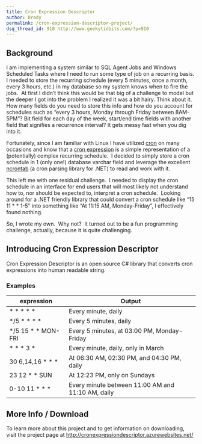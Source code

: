 ```yaml
---
title: Cron Expression Descriptor
author: Brady
permalink: /cron-expression-descriptor-project/
dsq_thread_id: 910 http://www.geekytidbits.com/?p=910
---
```

## Background

I am implementing a system similar to SQL Agent Jobs and Windows Scheduled Tasks where I need to run some type of job on a recurring basis. I needed to store the recurring schedule (every 5 minutes, once a month, every 3 hours, etc.) in my database so my system knows when to fire the jobs.  At first I didn&#8217;t think this would be that big of a challenge to model but the deeper I got into the problem I realized it was a bit hairy. Think about it. How many fields do you need to store this info and how do you account for schedules such as &#8220;every 3 hours, Monday through Friday between 8AM-5PM&#8221;? Bit field for each day of the week, start/end time fields with another field that signifies a recurrence interval? It gets messy fast when you dig into it.

Fortunately, since I am familiar with Linux I have utilized <a href="http://en.wikipedia.org/wiki/Cron" target="_blank">cron</a> on many occasions and know that a <a href="http://en.wikipedia.org/wiki/Cron#CRON_expression" target="_blank">cron expression</a> is a simple representation of a (potentially) complex recurring schedule.  I decided to simply store a cron schedule in 1 (only one!) database varchar field and leverage the excellent <a href="http://code.google.com/p/ncrontab/" target="_blank">ncrontab</a> (a cron parsing library for .NET) to read and work with it.

This left me with one residual challenge.  I needed to display the cron schedule in an interface for end users that will most likely not understand how to, nor should be expected to, interpret a cron schedule.  Looking around for a .NET friendly library that could convert a cron schedule like &#8220;15 11 \* \* 1-5&#8243; into something like &#8220;At 11:15 AM, Monday-Friday&#8221;, I effectively found nothing.

So, I wrote my own.  Why not?  It turned out to be a fun programming challenge, actually, because it is quite challenging.

## Introducing Cron Expression Descriptor

Cron Expression Descriptor is an open source C# library that converts cron expressions into human readable string.

### Examples

|expression|Output|
|--- |--- |
|* * * * *|Every minute, daily|
|*/5 * * * *|Every 5 minutes, daily|
|*/5 15 * * MON-FRI|Every 5 minutes, at 03:00 PM, Monday-Friday|
|* * * 3 *|Every minute, daily, only in March|
|30 6,14,16 * * *|At 06:30 AM, 02:30 PM, and 04:30 PM, daily|
|23 12 * * SUN|At 12:23 PM, only on Sundays|
|0-10 11 * * *|Every minute between 11:00 AM and 11:10 AM, daily|


## More Info / Download

To learn more about this project and to get information on downloading, visit the project page at <a href="http://cronexpressiondescriptor.azurewebsites.net/" target="_blank">http://cronexpressiondescriptor.azurewebsites.net/</a>
